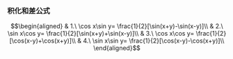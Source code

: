 ### 积化和差公式
$$\begin{aligned}
& 1.\ \cos x\sin y= \frac{1}{2}[\sin(x+y)-\sin(x-y)]\\
& 2.\ \sin x\cos y= \frac{1}{2}[\sin(x+y)+\sin(x-y)]\\
& 3.\ \cos x\cos y= \frac{1}{2}[\cos(x-y)+\cos(x+y)]\\
& 4.\ \sin x\sin y= \frac{1}{2}[\cos(x-y)-\cos(x+y)]\\
\end{aligned}$$
